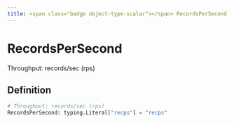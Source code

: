 ```yaml
---
title: <span class="badge object-type-scalar"></span> RecordsPerSecond
---
```

# <span class="badge object-type-scalar"></span> RecordsPerSecond

Throughput: records/sec (rps)

## Definition

```python
# Throughput: records/sec (rps)
RecordsPerSecond: typing.Literal["recps"] = "recps"
```
